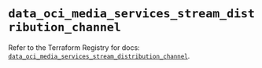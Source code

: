# `data_oci_media_services_stream_distribution_channel`

Refer to the Terraform Registry for docs: [`data_oci_media_services_stream_distribution_channel`](https://registry.terraform.io/providers/oracle/oci/7.19.0/docs/data-sources/media_services_stream_distribution_channel).
